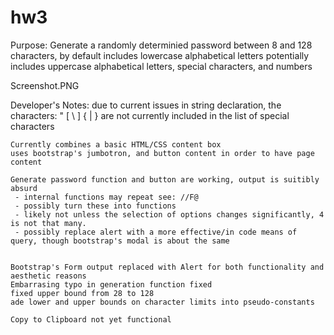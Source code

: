 # hw3

Purpose:
    Generate a randomly determinied password between 8 and 128 characters,
    by default includes lowercase alphabetical letters
    potentially includes uppercase alphabetical letters, special characters, and numbers

Screenshot.PNG

Developer's Notes:
    due to current issues in string declaration, the characters: " [ \ ] { | }
    are not currently included in the list of special characters

    Currently combines a basic HTML/CSS content box
    uses bootstrap's jumbotron, and button content in order to have page content

    Generate password function and button are working, output is suitibly absurd
     - internal functions may repeat see: //F@
     - possibly turn these into functions
     - likely not unless the selection of options changes significantly, 4 is not that many.
     - possibly replace alert with a more effective/in code means of query, though bootstrap's modal is about the same


    Bootstrap's Form output replaced with Alert for both functionality and aesthetic reasons
    Embarrasing typo in generation function fixed
    fixed upper bound from 28 to 128
    ade lower and upper bounds on character limits into pseudo-constants

    Copy to Clipboard not yet functional
